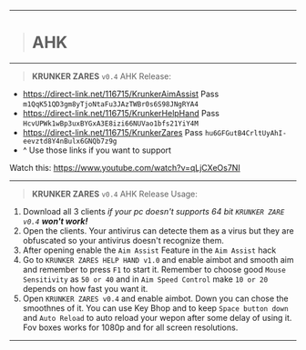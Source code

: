 __________________________________
># AHK
__________________________________
>**KRUNKER ZARES** `v0.4` AHK Release:
- https://direct-link.net/116715/KrunkerAimAssist Pass `m1QqK51QD3gm8yTjoNtaFu3JAzTWBr0s6S98JNgRYA4`
- https://direct-link.net/116715/KrunkerHelpHand Pass `HcvUPWk1wBp3uxBYGxA3E8izi66NUVao1bfs21YiY4M`
- https://direct-link.net/116715/KrunkerZares Pass `hu6GFGutB4CrltUyAhI-eevztd8Y4nBulx6GNQb7z9g`
- ^ Use those links if you want to support

Watch this: https://www.youtube.com/watch?v=qLjCXeOs7NI
__________________________________
>**KRUNKER ZARES** `v0.4` AHK Release Usage:
1. Download all 3 clients *if your pc doesn't supports 64 bit `KRUNKER ZARE v0.4` **won't work!***
2. Open the clients. Your antivirus can detecte them as a virus but they are obfuscated so your antivirus doesn't recognize them.
3. After opening enable the `Aim Assist` Feature in the `Aim Assist` hack
4. Go to `KRUNKER ZARES HELP HAND v1.0` and enable aimbot and smooth aim and remember to press `F1` to start it. Remember to choose good `Mouse Sensitivity` as `50 or 40` and in `Aim Speed Control` make `10 or 20` depends on how fast you want it.
5. Open `KRUNKER ZARES v0.4` and enable aimbot. Down you can chose the smoothnes of it. You can use Key Bhop and to keep `Space button down` and `Auto Reload` to auto reload your wepon after some delay of using it. Fov boxes works for 1080p and for all screen resolutions.
__________________________________
